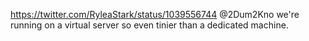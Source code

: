 https://twitter.com/RyleaStark/status/1039556744 @2Dum2Kno we're running on a virtual server so even tinier than a dedicated machine.